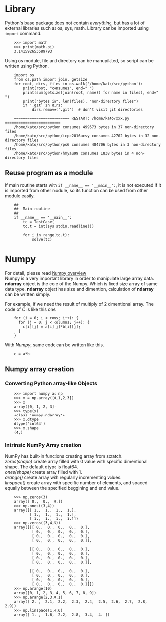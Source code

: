 # Library

Python's base package does not contain *everything*, but has a lot of external libraries such as os, sys, math. Library can be imported using `import` command.

```
    >>> import math
    >>> print(math.pi)
    3.141592653589793
```

Using os module, file and directory can be manupilated, so script can be written using Python.

```
    import os
    from os.path import join, getsize
    for root, dirs, files in os.walk('/home/kato/src/python'):
        print(root, "consumes", end=" ")
        print(sum(getsize(join(root, name)) for name in files), end=" ")
        print("bytes in", len(files), "non-directory files")
        if '.git' in dirs:
            dirs.remove('.git')  # don't visit git directories
    
    ========================= RESTART: /home/kato/xxx.py =========================
    /home/kato/src/python consumes 499573 bytes in 37 non-directory files
    /home/kato/src/python/icpc2016ucsy consumes 42702 bytes in 32 non-directory files
    /home/kato/src/python/ps6 consumes 484706 bytes in 3 non-directory files
    /home/kato/src/python/hmyau99 consumes 1838 bytes in 4 non-directory files
```


## Reuse program as a module
If main routine starts with `if __name__ == '__main__':`, it is not executed if it is imported from other module, so its function can be used from other module easily.

```
    ##
    ##  Main routine
    ##
    if __name__ == '__main__':
        tc = TestCase()
        tc.t = int(sys.stdin.readline())
    
        for i in range(tc.t):
            solve(tc)
```

# Numpy

For detail, please read [Numpy overview](https://docs.scipy.org/doc/numpy/)  
Numpy is a very important library in order to manipulate large array data. **ndarray** object is the core of the Numpy. Which is fixed size array of same data type. **ndarray** object has size and dimention, calculation of **ndarray** can be written simply.

For example, if we need the result of multiply of 2 dimentional array. The code of *C* is like this one.

```
    for (i = 0; i < rows; i++): {
      for (j = 0; j < columns; j++): {
        c[i][j] = a[i][j]*b[i][j];
      }
    }
```

With *Numpy*, same code can be written like this.

```
    c = a*b
```

## Numpy array creation

### Converting Python array-like Objects

```
    >>> import numpy as np
    >>> x = np.array([0,1,2,3])
    >>> x
    array([0, 1, 2, 3])
    >>> type(x)
    <class 'numpy.ndarray'>
    >>> x.dtype
    dtype('int64')
    >>> x.shape
    (4,)
```

### Intrinsic NumPy Array creation

NumPy has built-in functions creating array from scratch.  
*zeros(shape)* create array filled with 0 value with specific dimentional shape. The default dtype is float64.  
*ones(shape)* create array filled with 1.  
*arange()* create array with regularly incrementing values.  
*linspace()* create array with specific number of elements, and spaced equally between the specified beggining and end value.


```
    >>> np.zeros(3)
    array([ 0.,  0.,  0.])
    >>> np.ones((3,4))
    array([[ 1.,  1.,  1.,  1.],
           [ 1.,  1.,  1.,  1.],
           [ 1.,  1.,  1.,  1.]])
    >>> np.zeros((3,4,5))
    array([[[ 0.,  0.,  0.,  0.,  0.],
            [ 0.,  0.,  0.,  0.,  0.],
            [ 0.,  0.,  0.,  0.,  0.],
            [ 0.,  0.,  0.,  0.,  0.]],
    
           [[ 0.,  0.,  0.,  0.,  0.],
            [ 0.,  0.,  0.,  0.,  0.],
            [ 0.,  0.,  0.,  0.,  0.],
            [ 0.,  0.,  0.,  0.,  0.]],
    
           [[ 0.,  0.,  0.,  0.,  0.],
            [ 0.,  0.,  0.,  0.,  0.],
            [ 0.,  0.,  0.,  0.,  0.],
            [ 0.,  0.,  0.,  0.,  0.]]])
    >>> np.arange(10)
    array([0, 1, 2, 3, 4, 5, 6, 7, 8, 9])
    >>> np.arange(2,3,0.1)
    array([ 2. ,  2.1,  2.2,  2.3,  2.4,  2.5,  2.6,  2.7,  2.8,  2.9])
    >>> np.linspace(1,4,6)
    array([ 1. ,  1.6,  2.2,  2.8,  3.4,  4. ])
```

